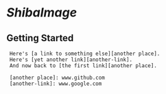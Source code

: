 # _ShibaImage_
## Getting Started
     Here's [a link to something else][another place].
     Here's [yet another link][another-link].
     And now back to [the first link][another place].

     [another place]: www.github.com
     [another-link]: www.google.com
